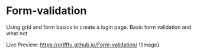 # Form-validation
Using grid and form basics to create a login page. Basic form validation and what not

Live Preview: https://grifffu.github.io/Form-validation/
![Image]
